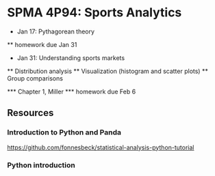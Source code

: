 # SPMA 4P94: Sports Analytics

* Jan 17: Pythagorean theory

** homework due Jan 31

* Jan 31: Understanding sports markets

** Distribution analysis
** Visualization (histogram and scatter plots)
** Group comparisons

*** Chapter 1, Miller
*** homework due Feb 6

## Resources

### Introduction to Python and Panda

https://github.com/fonnesbeck/statistical-analysis-python-tutorial

### Python introduction





